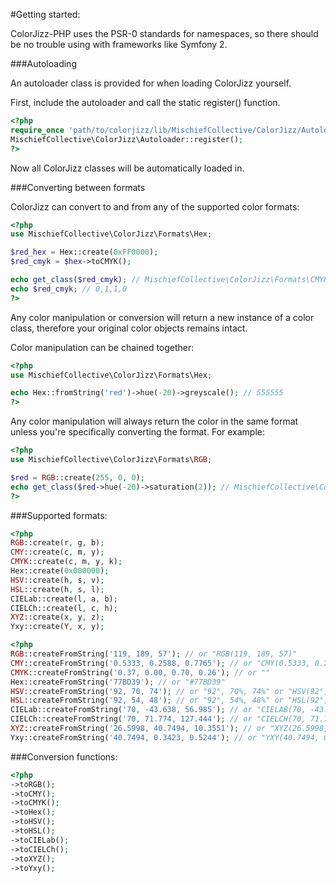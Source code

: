 #Getting started:

ColorJizz-PHP uses the PSR-0 standards for namespaces, so there should be no trouble using with frameworks like Symfony 2.

###Autoloading

An autoloader class is provided for when loading ColorJizz yourself.

First, include the autoloader and call the static register() function.


```php
<?php
require_once 'path/to/colorjizz/lib/MischiefCollective/ColorJizz/Autoloader.php';
MischiefCollective\ColorJizz\Autoloader::register();
?>
```

Now all ColorJizz classes will be automatically loaded in.

###Converting between formats

ColorJizz can convert to and from any of the supported color formats:

```php
<?php
use MischiefCollective\ColorJizz\Formats\Hex;

$red_hex = Hex::create(0xFF0000);
$red_cmyk = $hex->toCMYK();

echo get_class($red_cmyk); // MischiefCollective\ColorJizz\Formats\CMYK
echo $red_cmyk; // 0,1,1,0
?>
```

Any color manipulation or conversion will return a new instance of a color class, therefore your original color objects remains intact.

Color manipulation can be chained together:

```php
<?php
use MischiefCollective\ColorJizz\Formats\Hex;

echo Hex::fromString('red')->hue(-20)->greyscale(); // 555555
?>
```

Any color manipulation will always return the color in the same format unless you're specifically converting the format. For example:

```php
<?php
use MischiefCollective\ColorJizz\Formats\RGB;

$red = RGB::create(255, 0, 0);
echo get_class($red->hue(-20)->saturation(2)); // MischiefCollective\ColorJizz\Formats\RGB
?>
```

###Supported formats:

```php
<?php
RGB::create(r, g, b);
CMY::create(c, m, y);
CMYK::create(c, m, y, k);
Hex::create(0x000000);
HSV::create(h, s, v);
HSL::create(h, s, l);
CIELab::create(l, a, b);
CIELCh::create(l, c, h);
XYZ::create(x, y, z);
Yxy::create(Y, x, y);
```

```php
<?php
RGB::createFromString('119, 189, 57'); // or "RGB(119, 189, 57)"
CMY::createFromString('0.5333, 0.2588, 0.7765'); // or "CMY(0.5333, 0.2588, 0.7765)"
CMYK::createFromString('0.37, 0.00, 0.70, 0.26'); // or ""
Hex::createFromString('77BD39'); // or "#77BD39"
HSV::createFromString('92, 70, 74'); // or "92°, 70%, 74%" or "HSV(92°, 70%, 74%)"
HSL::createFromString('92, 54, 48'); // or "92°, 54%, 48%" or "HSL(92°, 54%, 48%)"
CIELab::createFromString('70, -43.638, 56.985'); // or "CIELAB(70, -43.638, 56.985)"
CIELCh::createFromString('70, 71.774, 127.444'); // or "CIELCH(70, 71.774, 127.444)"
XYZ::createFromString('26.5998, 40.7494, 10.3551'); // or "XYZ(26.5998, 40.7494, 10.3551)"
Yxy::createFromString('40.7494, 0.3423, 0.5244'); // or "YXY(40.7494, 0.3423, 0.5244)"
```

###Conversion functions:

```php
<?php
->toRGB();
->toCMY();
->toCMYK();
->toHex();
->toHSV();
->toHSL();
->toCIELab();
->toCIELCh();
->toXYZ();
->toYxy();
```
